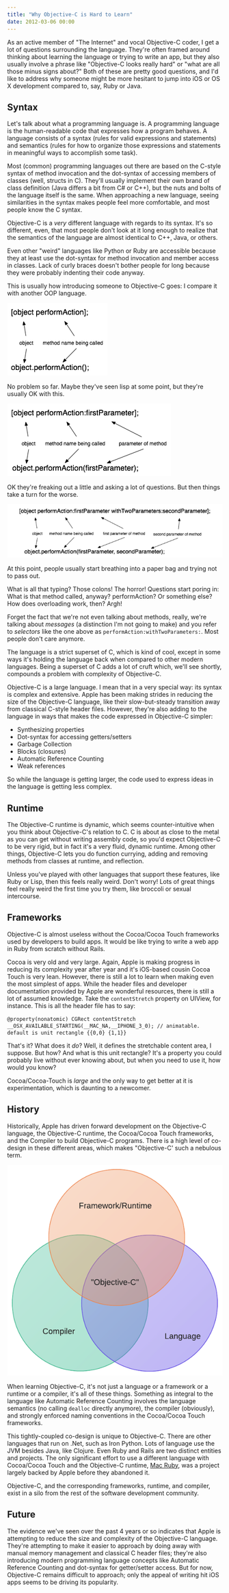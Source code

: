 ```yaml
---
title: "Why Objective-C is Hard to Learn"
date: 2012-03-06 00:00
---
```


As an active member of "The Internet" and vocal Objective-C coder, I get a lot of questions surrounding the language. They're often framed around thinking about learning the language or trying to write an app, but they also usually involve a phrase like "Objective-C looks really hard" or "what are all those minus signs about?" Both of these are pretty good questions, and I'd like to address why someone might be more hesitant to jump into iOS or OS X development compared to, say, Ruby or Java.

<!--more-->

## Syntax

Let's talk about what a programming language is. A programming language is the human-readable code that expresses how a program behaves. A language consists of a syntax (rules for valid expressions and statements) and semantics (rules for how to organize those expressions and statements in meaningful ways to accomplish some task).

Most (common) programming languages out there are based on the C-style syntax of method invocation and the dot-syntax of accessing members of classes (well, structs in C). They'll usually implement their own brand of class definition (Java differs a bit from C# or C++), but the nuts and bolts of the language itself is the same. When approaching a new language, seeing similarities in the syntax makes people feel more comfortable, and most people know the C syntax.

Objective-C is a _very_ different language with regards to its syntax. It's so different, even, that most people don't look at it long enough to realize that the semantics of the language are almost identical to C++, Java, or others.

Even other "weird" languages like Python or Ruby are accessible because they at least use the dot-syntax for method invocation and member access in classes. Lack of curly braces doesn't bother people for long because they were probably indenting their code anyway.

This is usually how introducing someone to Objective-C goes: I compare it with another OOP language.

 ![](/img/import/blog/2012/03/why-objective-c-is-hard/BB35154DBF0E4757B298980DBC675C94.png)

No problem so far. Maybe they've seen lisp at some point, but they're usually OK with this.

 ![](/img/import/blog/2012/03/why-objective-c-is-hard/4C3E311ADD48447C8661256E7631D93B.png)

OK they're freaking out a little and asking a lot of questions. But then things take a turn for the worse.

 ![](/img/import/blog/2012/03/why-objective-c-is-hard/1B1BE506A95641B8BE9A8076CBCBF42A.png)

At this point, people usually start breathing into a paper bag and trying not to pass out.

What is all that typing? Those colons! The horror! Questions start poring in: What is that method called, anyway? performAction? Or something else? How does overloading work, then? Argh!

Forget the fact that we're not even talking about methods, really, we're talking about _messages_ (a distinction I'm not going to make) and you refer to _selectors_ like the one above as `performAction:withTwoParameters:`. Most people don't care anymore.

The language is a strict superset of C, which is kind of cool, except in some ways it's holding the language back when compared to other modern languages. Being a superset of C adds a lot of cruft which, we'll see shortly, compounds a problem with complexity of Objective-C.

Objective-C is a large language. I mean that in a very special way: its syntax is complex and extensive. Apple has been making strides in reducing the size of the Objective-C language, like their slow-but-steady transition away from classical C-style header files. However, they're also adding to the language in ways that makes the code expressed in Objective-C simpler:

- Synthesizing properties
- Dot-syntax for accessing getters/setters
- Garbage Collection
- Blocks (closures)
- Automatic Reference Counting
- Weak references

So while the language is getting larger, the code used to express ideas in the language is getting less complex.

## Runtime

The Objective-C runtime is dynamic, which seems counter-intuitive when you think about Objective-C's relation to C. C is about as close to the metal as you can get without writing assembly code, so you'd expect Objective-C to be very rigid, but in fact it's a very fluid, dynamic runtime. Among other things, Objective-C lets you do function currying, adding and removing methods from classes at runtime, and reflection.

Unless you've played with other languages that support these features, like Ruby or Lisp, then this feels really weird. Don't worry! Lots of great things feel really weird the first time you try them, like broccoli or sexual intercourse.

## Frameworks

Objective-C is almost useless without the Cocoa/Cocoa Touch frameworks used by developers to build apps. It would be like trying to write a web app in Ruby from scratch without Rails.

Cocoa is very old and very large. Again, Apple is making progress in reducing its complexity year after year and it's iOS-based cousin Cocoa Touch is very lean. However, there is still a lot to learn when making even the most simplest of apps. While the header files and developer documentation provided by Apple are wonderful resources, there is still a lot of assumed knowledge. Take the `contentStretch` property on UIView, for instance. This is all the header file has to say:

```objc
@property(nonatomic) CGRect contentStretch __OSX_AVAILABLE_STARTING(__MAC_NA,__IPHONE_3_0); // animatable. default is unit rectangle {{0,0} {1,1}}
```

That's it? What does it _do_? Well, it defines the stretchable content area, I suppose. But how? And what is this unit rectangle? It's a property you could probably live without ever knowing about, but when you need to use it, how would you know?

Cocoa/Cocoa-Touch is _large_ and the only way to get better at it is experimentation, which is daunting to a newcomer.

## History

Historically, Apple has driven forward development on the Objective-C language, the Objective-C runtime, the Cocoa/Cocoa Touch frameworks, and the Compiler to build Objective-C programs. There is a high level of co-design in these different areas, which makes "Objective-C' such a nebulous term.

 ![](/img/import/blog/2012/03/why-objective-c-is-hard/3C7737C2E5004C72B67B256432D08190.png)

When learning Objective-C, it's not just a language or a framework or a runtime or a compiler, it's all of these things. Something as integral to the language like Automatic Reference Counting involves the language semantics (no calling `dealloc` directly anymore), the compiler (obviously), and strongly enforced naming conventions in the Cocoa/Cocoa Touch frameworks.

This tightly-coupled co-design is unique to Objective-C. There are other languages that run on .Net, such as Iron Python. Lots of language use the JVM besides Java, like Clojure. Even Ruby and Rails are two distinct entities and projects. The only significant effort to use a different language with Cocoa/Cocoa Touch and the Objective-C runtime, [Mac Ruby](http://www.macruby.org/), was a project largely backed by Apple before they abandoned it.

Objective-C, and the corresponding frameworks, runtime, and compiler, exist in a silo from the rest of the software development community.

## Future

The evidence we've seen over the past 4 years or so indicates that Apple is attempting to reduce the size and complexity of the Objective-C language. They're attempting to make it easier to approach by doing away with manual memory management and classical C header files; they're also introducing modern programming language concepts like Automatic Reference Counting and dot-syntax for getter/setter access. But for now, Objective-C remains difficult to approach; only the appeal of writing hit iOS apps seems to be driving its popularity.

<!-- more -->
